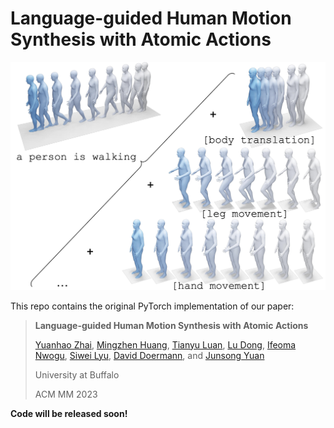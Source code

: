 # Language-guided Human Motion Synthesis with Atomic Actions

![featured](./assets/featured.png)

This repo contains the original PyTorch implementation of our paper:

> **Language-guided Human Motion Synthesis with Atomic Actions**
>
> [Yuanhao Zhai](https://www.yhzhai.com), [Mingzhen Huang](https://mingzhenhuang.com), [Tianyu Luan](https://tyluann.github.io), [Lu Dong](https://dongludeeplearning.github.io), [Ifeoma Nwogu](https://cubs.buffalo.edu/~inwogu/index.html), [Siwei Lyu](https://cse.buffalo.edu/~siweilyu/), [David Doermann](https://cse.buffalo.edu/~doermann/), and [Junsong Yuan](https://cse.buffalo.edu/~jsyuan/)
>
> University at Buffalo
>
> ACM MM 2023
>



**Code will be released soon!**